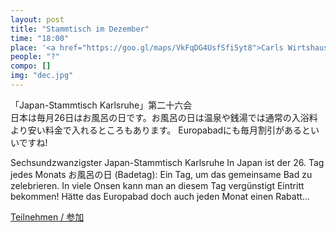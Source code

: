 ```yaml
---
layout: post
title: "Stammtisch im Dezember"
time: "18:00"
place: '<a href="https://goo.gl/maps/VkFqDG4UsfSfi5yt8">Carls Wirtshaus</a>'
people: "?"
compo: []
img: "dec.jpg"
---
```



「Japan-Stammtisch Karlsruhe」第二十六会  
日本は毎月26日はお風呂の日です。お風呂の日は温泉や銭湯では通常の入浴料より安い料金で入れるところもあります。
Europabadにも毎月割引があるといいですね!

Sechsundzwanzigster Japan-Stammtisch Karlsruhe
In Japan ist der 26. Tag jedes Monats お風呂の日 (Badetag): Ein Tag, um das gemeinsame Bad zu zelebrieren.
In viele Onsen kann man an diesem Tag vergünstigt Eintritt bekommen! Hätte das Europabad doch auch jeden Monat einen Rabatt...

[Teilnehmen / 参加](https://nuudel.digitalcourage.de/UnCufSH2xXRZNayW)

